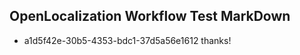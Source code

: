 ## OpenLocalization Workflow Test MarkDown
* a1d5f42e-30b5-4353-bdc1-37d5a56e1612 thanks!

<!--HONumber=Jul16_HO4-->


